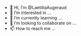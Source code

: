 - 👋 Hi, I’m @LaetitiaAugeraud
- 👀 I’m interested in ...
- 🌱 I’m currently learning ...
- 💞️ I’m looking to collaborate on ...
- 📫 How to reach me ...

<!---
LaetitiaAugeraud/LaetitiaAugeraud is a ✨ special ✨ repository because its `README.md` (this file) appears on your GitHub profile.
You can click the Preview link to take a look at your changes.
--->
